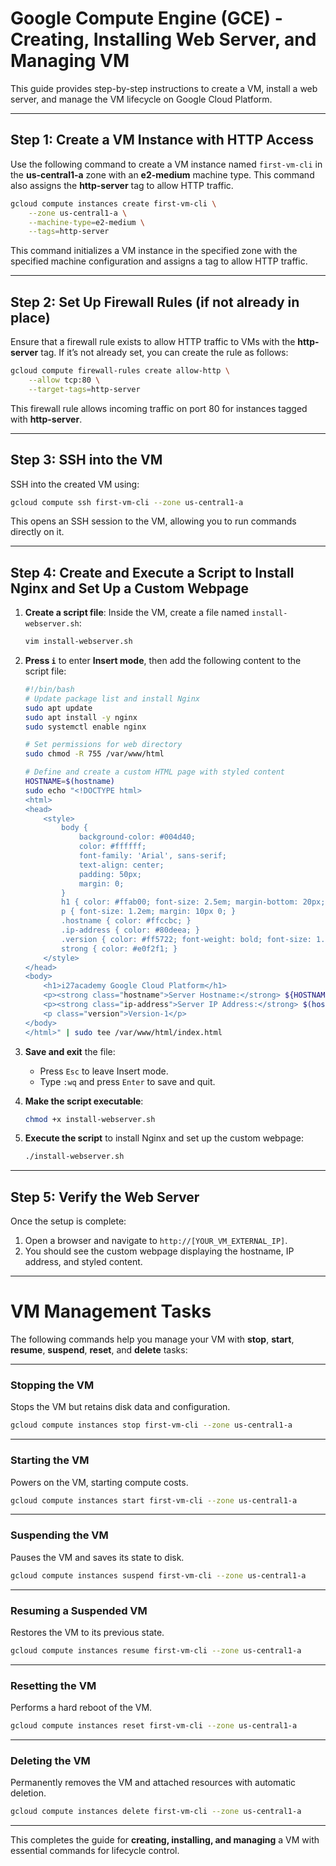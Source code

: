 
# Google Compute Engine (GCE) - Creating, Installing Web Server, and Managing VM

This guide provides step-by-step instructions to create a VM, install a web server, and manage the VM lifecycle on Google Cloud Platform.

---

## Step 1: Create a VM Instance with HTTP Access

Use the following command to create a VM instance named `first-vm-cli` in the **us-central1-a** zone with an **e2-medium** machine type. This command also assigns the **http-server** tag to allow HTTP traffic.

```bash
gcloud compute instances create first-vm-cli \
    --zone us-central1-a \
    --machine-type=e2-medium \
    --tags=http-server
```

This command initializes a VM instance in the specified zone with the specified machine configuration and assigns a tag to allow HTTP traffic.

---

## Step 2: Set Up Firewall Rules (if not already in place)

Ensure that a firewall rule exists to allow HTTP traffic to VMs with the **http-server** tag. If it’s not already set, you can create the rule as follows:

```bash
gcloud compute firewall-rules create allow-http \
    --allow tcp:80 \
    --target-tags=http-server
```

This firewall rule allows incoming traffic on port 80 for instances tagged with **http-server**.

---

## Step 3: SSH into the VM

SSH into the created VM using:

```bash
gcloud compute ssh first-vm-cli --zone us-central1-a
```

This opens an SSH session to the VM, allowing you to run commands directly on it.

---

## Step 4: Create and Execute a Script to Install Nginx and Set Up a Custom Webpage

1. **Create a script file**: Inside the VM, create a file named `install-webserver.sh`:

    ```bash
    vim install-webserver.sh
    ```

2. **Press `i`** to enter **Insert mode**, then add the following content to the script file:

    ```bash
    #!/bin/bash
    # Update package list and install Nginx
    sudo apt update
    sudo apt install -y nginx
    sudo systemctl enable nginx

    # Set permissions for web directory
    sudo chmod -R 755 /var/www/html

    # Define and create a custom HTML page with styled content
    HOSTNAME=$(hostname)
    sudo echo "<!DOCTYPE html>
    <html>
    <head>
        <style>
            body {
                background-color: #004d40;
                color: #ffffff;
                font-family: 'Arial', sans-serif;
                text-align: center;
                padding: 50px;
                margin: 0;
            }
            h1 { color: #ffab00; font-size: 2.5em; margin-bottom: 20px; }
            p { font-size: 1.2em; margin: 10px 0; }
            .hostname { color: #ffccbc; }
            .ip-address { color: #80deea; }
            .version { color: #ff5722; font-weight: bold; font-size: 1.5em; margin-top: 30px; }
            strong { color: #e0f2f1; }
        </style>
    </head>
    <body>
        <h1>i27academy Google Cloud Platform</h1>
        <p><strong class="hostname">Server Hostname:</strong> ${HOSTNAME}</p>
        <p><strong class="ip-address">Server IP Address:</strong> $(hostname -I)</p>
        <p class="version">Version-1</p>
    </body>
    </html>" | sudo tee /var/www/html/index.html
    ```

3. **Save and exit** the file:
    - Press `Esc` to leave Insert mode.
    - Type `:wq` and press `Enter` to save and quit.

4. **Make the script executable**:

    ```bash
    chmod +x install-webserver.sh
    ```

5. **Execute the script** to install Nginx and set up the custom webpage:

    ```bash
    ./install-webserver.sh
    ```

---

## Step 5: Verify the Web Server

Once the setup is complete:
1. Open a browser and navigate to `http://[YOUR_VM_EXTERNAL_IP]`.
2. You should see the custom webpage displaying the hostname, IP address, and styled content.

---

# VM Management Tasks

The following commands help you manage your VM with **stop**, **start**, **resume**, **suspend**, **reset**, and **delete** tasks:

---

### Stopping the VM

Stops the VM but retains disk data and configuration.

```bash
gcloud compute instances stop first-vm-cli --zone us-central1-a
```

---

### Starting the VM

Powers on the VM, starting compute costs.

```bash
gcloud compute instances start first-vm-cli --zone us-central1-a
```

---

### Suspending the VM

Pauses the VM and saves its state to disk.

```bash
gcloud compute instances suspend first-vm-cli --zone us-central1-a
```

---

### Resuming a Suspended VM

Restores the VM to its previous state.

```bash
gcloud compute instances resume first-vm-cli --zone us-central1-a
```

---

### Resetting the VM

Performs a hard reboot of the VM.

```bash
gcloud compute instances reset first-vm-cli --zone us-central1-a
```

---

### Deleting the VM

Permanently removes the VM and attached resources with automatic deletion.

```bash
gcloud compute instances delete first-vm-cli --zone us-central1-a
```

--- 

This completes the guide for **creating, installing, and managing** a VM with essential commands for lifecycle control.

